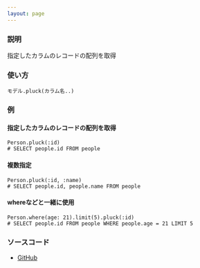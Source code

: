 ```yaml
---
layout: page
---
```


### 説明

指定したカラムのレコードの配列を取得

### 使い方

    モデル.pluck(カラム名..)

### 例

#### 指定したカラムのレコードの配列を取得

    Person.pluck(:id)
    # SELECT people.id FROM people

#### 複数指定

    Person.pluck(:id, :name)
    # SELECT people.id, people.name FROM people

#### whereなどと一緒に使用

    Person.where(age: 21).limit(5).pluck(:id)
    # SELECT people.id FROM people WHERE people.age = 21 LIMIT 5

### ソースコード

- [GitHub](https://github.com/rails/rails/blob/984c3ef2775781d47efa9f541ce570daa2434a80/activerecord/lib/active_record/relation/calculations.rb#L192)
